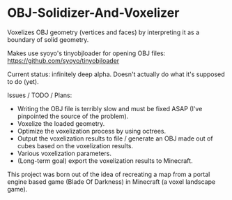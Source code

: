 # OBJ-Solidizer-And-Voxelizer
Voxelizes OBJ geometry (vertices and faces) by interpreting it as a boundary of solid geometry.

Makes use syoyo's tinyobjloader for opening OBJ files: https://github.com/syoyo/tinyobjloader

Current status: infinitely deep alpha. Doesn't actually do what it's supposed to do (yet).

Issues / TODO / Plans:
- Writing the OBJ file is terribly slow and must be fixed ASAP (I've pinpointed the source of the problem).
- Voxelize the loaded geometry.
- Optimize the voxelization process by using octrees.
- Output the voxelization results to file / generate an OBJ made out of cubes based on the voxelization results.
- Various voxelization parameters.
- (Long-term goal) export the voxelization results to Minecraft.

This project was born out of the idea of recreating a map from a portal engine based game (Blade Of Darkness) in Minecraft (a voxel landscape game).
